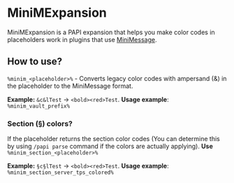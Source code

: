 # MiniMExpansion
MiniMExpansion is a PAPI expansion that helps you make color codes in placeholders work in plugins that use [MiniMessage](https://docs.advntr.dev/minimessage/index.html).

## How to use?
`%minim_<placeholder>%` - Converts legacy color codes with ampersand (&) in the placeholder to the MiniMessage format.

**Example:** `&c&lTest` -> `<bold><red>Test`.
**Usage example**: `%minim_vault_prefix%`

### Section (§) colors?

If the placeholder returns the section color codes (You can determine this by using `/papi parse` command if the colors are actually applying).
**Use** `%minim_section_<placeholder>%`

**Example:** `§c§lTest` -> `<bold><red>Test`.
**Usage example**: `%minim_section_server_tps_colored%`